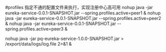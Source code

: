 
#profiles 指定不通的配置文件来执行，实现注册中心高可用
nohup java -jar eureka-service-0.0.1-SNAPSHOT.jar --spring.profiles.active=peer1 &
nohup java -jar eureka-service-0.0.1-SNAPSHOT.jar --spring.profiles.active=peer2 &
nohup java -jar eureka-service-0.0.1-SNAPSHOT.jar --spring.profiles.active=peer3 &

nohup java -jar pq-eureka-service-1.0.0-SNAPSHOT.jar  > /export/data/logs/log.file  2>&1 &